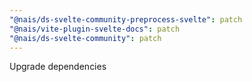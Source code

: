 ```yaml
---
"@nais/ds-svelte-community-preprocess-svelte": patch
"@nais/vite-plugin-svelte-docs": patch
"@nais/ds-svelte-community": patch
---
```


Upgrade dependencies
